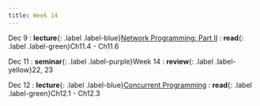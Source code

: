 ```yaml
---
title: Week 14
---
```


Dec 9
: **lecture**{: .label .label-blue}[Network Programming: Part II](/ics-fa24/assets/lec/23-netprog2.pdf)
  : **read**{: .label .label-green}Ch11.4 - Ch11.6

Dec 11
: **seminar**{: .label .label-purple}Week 14
  : **review**{: .label .label-yellow}22, 23

Dec 12
: **lecture**{: .label .label-blue}[Concurrent Programming](/ics-fa24/assets/lec/24-CONC.pdf)
  : **read**{: .label .label-green}Ch12.1 - Ch12.3